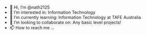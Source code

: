 - 👋 Hi, I’m @nath2125
- 👀 I’m interested in: Information Technology
- 🌱 I’m currently learning: Information Technology at TAFE Australia
- 💞️ I’m looking to collaborate on: Any basic level projects!
- 📫 How to reach me ...

<!---
nath2125/nath2125 is a ✨ special ✨ repository because its `README.md` (this file) appears on your GitHub profile.
You can click the Preview link to take a look at your changes.
--->
